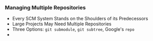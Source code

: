 ### Managing Multiple Repositories

- Every SCM System Stands on the Shoulders of its Predecessors
- Large Projects May Need Multiple Repositories
- Three Options: `git submodule`, `git subtree`, Google's `repo`
- 
